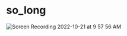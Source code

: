 # so_long

![Screen Recording 2022-10-21 at 9 57 56 AM](https://user-images.githubusercontent.com/84902491/197146920-42312bd6-7648-4696-a0d1-da1f46605dcd.gif)
